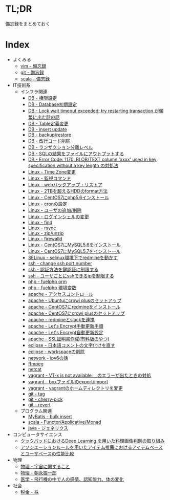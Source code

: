 # TL;DR

備忘録をまとめておく




# Index

* よくみる
    * [vim - 備忘録](tech/vim.md)     
    * [git - 備忘録](tech_git/git_0001.md)
    * [scala - 備忘録](tech/scala.md)
* IT技術系
    * インフラ関連
        * [DB - 権限設定](tech_db/db_010.md)
        * [DB - Database初期設定](tech_db/db_001.md)
        * [DB - Lock wait timeout exceeded; try restarting transaction が頻繁に出た時の話](tech_db/db_002.md)    
        * [DB - Table定義変更](tech_db/db_009.md)    
        * [DB - insert update](tech_db/db_003.md)    
        * [DB - backup/restore](tech_db/db_004.md)    
        * [DB - 改行コード削除](tech_db/db_005.md)    
        * [DB - ランザクション分離レベル](tech_db/db_006.md)    
        * [DB - SQLの結果をファイルにアウトプットする](tech_db/db_007.md)    
        * [DB - Error Code: 1170. BLOB/TEXT column 'xxxx' used in key specification without a key length の対処法](tech_db/db_008.md)    
        * [Linux - Time Zone変更](tech_linux/linux_001.md)    
        * [Linux - 監視コマンド](tech_linux/linux_05.md)    
        * [Linux - webバックアップ・リストア](tech_linux/linux_06.md)    
        * [Linux - 2TBを超えるHDDのformat方法](tech_linux/linux_002.md)    
        * [Linux - CentOS7にphp5.6インストール](tech_linux/linux_003.md)
        * [Linux - cronの設定](tech_linux/linux_004.md)    
        * [Linux - ユーザの追加/削除](tech_linux/linux_007.md)    
        * [Linux - ログインシェルの変更](tech_linux/linux_008.md)    
        * [Linux - find](tech_linux/linux_009.md)    
        * [Linux - rsync](tech_linux/linux_010.md)    
        * [Linux - zip/unzip](tech_linux/linux_011.md)    
        * [Linux - firewalld](tech_linux/linux_012.md)    
        * [Linux - CentOS7にMySQL5.6をインストール](tech_linux/linux_013.md)    
        * [Linux - CentOS7にMySQL5.7をインストール](tech_linux/linux_014.md)    
        * [SELinux - selinux環境下でredmineを動かす](tech/selinux_01.md)
        * [ssh - change ssh port number](tech/ssh_01.md)    
        * [ssh - 認証方法を鍵認証に制限する](tech/ssh_02.md)    
        * [ssh - ユーザごとにsshできるipを制限する](tech/ssh_03.md)    
        * [php - fuelphp orm](tech/php_01.md)
        * [php - fuelphp 環境変数](tech/php_02.md)
        * [apache - アクセスコントロール](tech_apache/apache_05.md)
        * [apache - Ubuntuにcrowi plusのセットアップ](tech_apache/apache_01.md)
        * [apache - CentOS7にredmineをインストール](tech_apache/apache_07.md)
        * [apache - CentOS7にcrowi plusのセットアップ](tech_apache/apache_08.md)
        * [apache - redmineとslackを連携](tech_apache/apache_06.md)
        * [apache - Let's Encrypt手動更新手順](tech_apache/apache_03.md)
        * [apache - Let's Encrypt自動更新設定](tech_apache/apache_04.md)
        * [apache - SSL証明書作成(有料版のやつ)](tech_apache/apache_02.md)
        * [eclipse - 日本語コメントの文字化けを直す](tech/eclipse_001.md)    
        * [eclipse - workspaceの削除](tech/eclipse_002.md)    
        * [network - ipv6の話](tech/net_01.md)
        * [ffmpeg](tech/ffmpeg_01.md)    
        * [netcat](tech_linux/linux_015.md)    
        * [vagrant - VT-x is not available」 のエラーが出たときの対処](tech/vagrant_001.md)    
        * [vagrant - boxファイルのexport/import](tech/vagrant_002.md)    
        * [vagrant - vagrantのホームディレクトリを変更](tech/vagrant_003.md)    
        * [git - tag](tech_git/git_0002.md)    
        * [git - cherry-pick](tech_git/git_0003.md)    
        * [git - revert](tech_git/git_0004.md)    
    * プログラム関連
        * [MyBatis - bulk insert](tech/mybatis_01.md)
        * [scala - Functor/Applicative/Monad](tech/scala_02.md)
        * [java - ジェネリクス](tech/java_001.md)
* コンピュータサイエンス
    * [クックパッドにおけるDeep Learning を用いた料理画像判別の取り組み](science/cs_01.md)
    * [アソシエーションルールを用いたアイテム推薦におけるアイテムベースとユーザベースの性能比較](science/cs_02.md)
* 物理
    * [物理 - 宇宙に関すること](science/physhics_01.md)
    * [物理 - 朝永振一郎](science/physhics_02.md)
    * [医学 - 飛行機の中で人の感情、認知能力、体の変化](science/medical_01.md)
* 社会
    * [税金 - 株](society/tax_001.md)
      
   
     